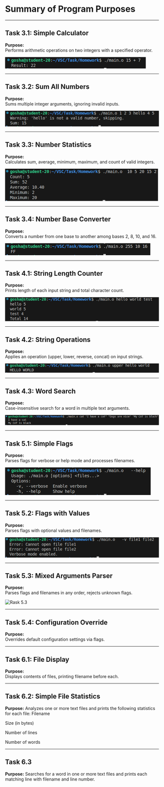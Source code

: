 # Summary of Program Purposes

---

## Task 3.1: Simple Calculator  
**Purpose:**  
Performs arithmetic operations on two integers with a specified operator.

![Rask 3.1](images/3.1)

---

## Task 3.2: Sum All Numbers  
**Purpose:**  
Sums multiple integer arguments, ignoring invalid inputs.

![Rask 3.1](images/3.2)

---

## Task 3.3: Number Statistics  
**Purpose:**  
Calculates sum, average, minimum, maximum, and count of valid integers.

![Rask 3.3](images/3.3)

---

## Task 3.4: Number Base Converter  
**Purpose:**  
Converts a number from one base to another among bases 2, 8, 10, and 16.

![Rask 3.4](images/3.4)

---

## Task 4.1: String Length Counter  
**Purpose:**  
Prints length of each input string and total character count.

![Rask 4.1](images/4.1)

---

## Task 4.2: String Operations  
**Purpose:**  
Applies an operation (upper, lower, reverse, concat) on input strings.

![Rask 4.2](images/4.2)

---

## Task 4.3: Word Search  
**Purpose:**  
Case-insensitive search for a word in multiple text arguments.

![Rask 4.3](images/4.3)

---

## Task 5.1: Simple Flags  
**Purpose:**  
Parses flags for verbose or help mode and processes filenames.

![Rask 5.1](images/5.1)

---

## Task 5.2: Flags with Values  
**Purpose:**  
Parses flags with optional values and filenames.

![Rask 5.2](images/5.2)

---

## Task 5.3: Mixed Arguments Parser  
**Purpose:**  
Parses flags and filenames in any order, rejects unknown flags.

![Rask 5.3](images/5.3)

---

## Task 5.4: Configuration Override  
**Purpose:**  
Overrides default configuration settings via flags.

---

## Task 6.1: File Display  
**Purpose:**  
Displays contents of files, printing filename before each.

---

## Task 6.2: Simple File Statistics
**Purpose:**
Analyzes one or more text files and prints the following statistics for each file:
Filename

Size (in bytes)

Number of lines

Number of words

---

## Task 6.3 
**Purpose:**
Searches for a word in one or more text files and prints each matching line with filename and line number.
